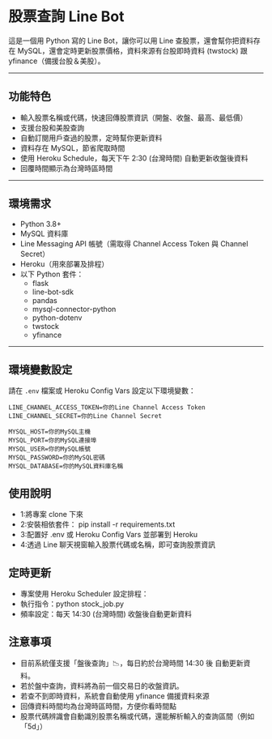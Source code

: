 # 股票查詢 Line Bot

這是一個用 Python 寫的 Line Bot，讓你可以用 Line 查股票，還會幫你把資料存在 MySQL，還會定時更新股票價格，資料來源有台股即時資料 (twstock) 跟 yfinance（備援台股＆美股）。

---

## 功能特色

- 輸入股票名稱或代碼，快速回傳股票資訊（開盤、收盤、最高、最低價）
- 支援台股和美股查詢
- 自動訂閱用戶查過的股票，定時幫你更新資料
- 資料存在 MySQL，節省爬取時間
- 使用 Heroku Schedule，每天下午 2:30 (台灣時間) 自動更新收盤後資料
- 回覆時間顯示為台灣時區時間

---

## 環境需求

- Python 3.8+
- MySQL 資料庫
- Line Messaging API 帳號（需取得 Channel Access Token 與 Channel Secret）
- Heroku（用來部署及排程）
- 以下 Python 套件：
  - flask
  - line-bot-sdk
  - pandas
  - mysql-connector-python
  - python-dotenv
  - twstock
  - yfinance

---

## 環境變數設定

請在 `.env` 檔案或 Heroku Config Vars 設定以下環境變數：

```env
LINE_CHANNEL_ACCESS_TOKEN=你的Line Channel Access Token
LINE_CHANNEL_SECRET=你的Line Channel Secret

MYSQL_HOST=你的MySQL主機
MYSQL_PORT=你的MySQL連接埠
MYSQL_USER=你的MySQL帳號
MYSQL_PASSWORD=你的MySQL密碼
MYSQL_DATABASE=你的MySQL資料庫名稱
```
## 使用說明

- 1:將專案 clone 下來
- 2:安裝相依套件：
    pip install -r requirements.txt
- 3:配置好 .env 或 Heroku Config Vars 並部署到 Heroku
- 4:透過 Line 聊天視窗輸入股票代碼或名稱，即可查詢股票資訊

## 定時更新

- 專案使用 Heroku Scheduler 設定排程：
- 執行指令：python stock_job.py
- 頻率設定：每天 14:30 (台灣時間) 收盤後自動更新資料

## 注意事項

- 目前系統僅支援「盤後查詢」📉，每日約於台灣時間 14:30 後 自動更新資料。
- 若於盤中查詢，資料將為前一個交易日的收盤資訊。
- 若查不到即時資料，系統會自動使用 yfinance 備援資料來源
- 回傳資料時間均為台灣時區時間，方便你看時間點
- 股票代碼辨識會自動識別股票名稱或代碼，還能解析輸入的查詢區間（例如「5d」）